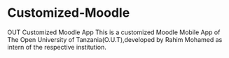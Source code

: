 # Customized-Moodle
OUT Customized Moodle App
This is a customized Moodle Mobile App of The Open University of Tanzania(O.U.T),developed by Rahim Mohamed as intern of the respective institution. 
